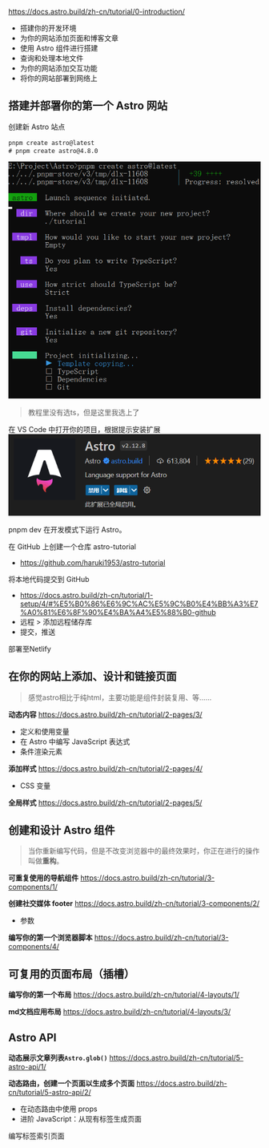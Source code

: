 https://docs.astro.build/zh-cn/tutorial/0-introduction/
- 搭建你的开发环境
- 为你的网站添加页面和博客文章
- 使用 Astro 组件进行搭建
- 查询和处理本地文件
- 为你的网站添加交互功能
- 将你的网站部署到网络上

## 搭建并部署你的第一个 Astro 网站
创建新 Astro 站点
```
pnpm create astro@latest
# pnpm create astro@4.8.0
```
![](assets/Pasted%20image%2020240729111532.png)
> 教程里没有选ts，但是这里我选上了

在 VS Code 中打开你的项目，根据提示安装扩展
![](assets/Pasted%20image%2020240729112339.png)

pnpm dev 在开发模式下运行 Astro。

在 GitHub 上创建一个仓库 astro-tutorial
- https://github.com/haruki1953/astro-tutorial

将本地代码提交到 GitHub
- https://docs.astro.build/zh-cn/tutorial/1-setup/4/#%E5%B0%86%E6%9C%AC%E5%9C%B0%E4%BB%A3%E7%A0%81%E6%8F%90%E4%BA%A4%E5%88%B0-github
- 远程 > 添加远程储存库
- 提交，推送

部署至Netlify

## 在你的网站上添加、设计和链接页面

> 感觉astro相比于纯html，主要功能是组件封装复用、等……


**动态内容** https://docs.astro.build/zh-cn/tutorial/2-pages/3/
- 定义和使用变量
- 在 Astro 中编写 JavaScript 表达式
- 条件渲染元素

**添加样式** https://docs.astro.build/zh-cn/tutorial/2-pages/4/
- CSS 变量

**全局样式** https://docs.astro.build/zh-cn/tutorial/2-pages/5/


## 创建和设计 Astro 组件
> 当你重新编写代码，但是不改变浏览器中的最终效果时，你正在进行的操作叫做**重构**。

**可重复使用的导航组件** https://docs.astro.build/zh-cn/tutorial/3-components/1/

**创建社交媒体 footer** https://docs.astro.build/zh-cn/tutorial/3-components/2/
- 参数

**编写你的第一个浏览器脚本** https://docs.astro.build/zh-cn/tutorial/3-components/4/


## 可复用的页面布局（插槽）

**编写你的第一个布局** https://docs.astro.build/zh-cn/tutorial/4-layouts/1/

**md文档应用布局** https://docs.astro.build/zh-cn/tutorial/4-layouts/3/


## Astro API

**动态展示文章列表`Astro.glob()`** https://docs.astro.build/zh-cn/tutorial/5-astro-api/1/

**动态路由，创建一个页面以生成多个页面** https://docs.astro.build/zh-cn/tutorial/5-astro-api/2/
- 在动态路由中使用 props
- 进阶 JavaScript：从现有标签生成页面

编写标签索引页面
